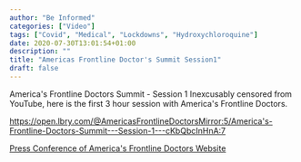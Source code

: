 ```yaml
---
author: "Be Informed"
categories: ["Video"]
tags: ["Covid", "Medical", "Lockdowns", "Hydroxychloroquine"]
date: 2020-07-30T13:01:54+01:00
description: ""
title: "Americas Frontline Doctor's Summit Session1"
draft: false
---
```


America's Frontline Doctors Summit - Session 1
Inexcusably censored from YouTube, here is the first 3 hour session with America's Frontline Doctors.

https://open.lbry.com/@AmericasFrontlineDoctorsMirror:5/America's-Frontline-Doctors-Summit---Session-1---cKbQbcInHnA:7

[Press Conference of America's Frontline Doctors Website](https://americasfrontlinedoctorsummit.com/)